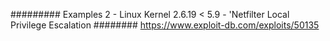 ######### Examples 2 - Linux Kernel 2.6.19 < 5.9 - 'Netfilter Local Privilege Escalation ########
https://www.exploit-db.com/exploits/50135
